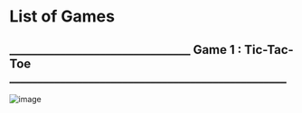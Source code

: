 # List of Games
## ________________________________ Game 1 : Tic-Tac-Toe _________________________________________________


![image](https://github.com/Pramod2021-24IT/Games/assets/95674009/b683a503-baac-465c-bb32-9601ce9d18f2)

